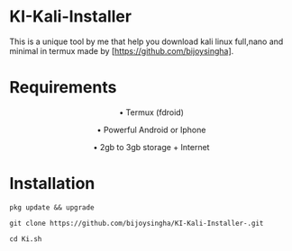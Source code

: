 # KI-Kali-Installer

This is a unique tool by me that help you download kali linux full,nano and minimal in termux made by [https://github.com/bijoysingha].

# Requirements
<p align="center">• Termux (fdroid)</p>
<p align="center">• Powerful Android or Iphone</p> 
<p align="center">• 2gb to 3gb storage + Internet</p> 

# Installation 

```
pkg update && upgrade
```
```
git clone https://github.com/bijoysingha/KI-Kali-Installer-.git
```
```
cd Ki.sh
```
